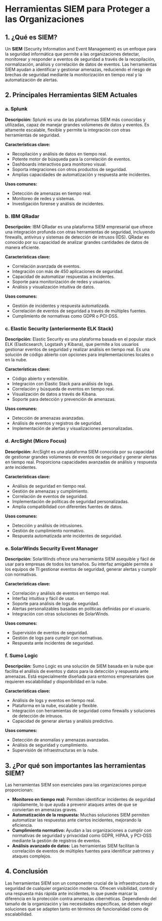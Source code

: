 
# **Herramientas SIEM para Proteger a las Organizaciones**

## **1. ¿Qué es SIEM?**

Un **SIEM** (Security Information and Event Management) es un enfoque para la seguridad informática que permite a las organizaciones detectar, monitorear y responder a eventos de seguridad a través de la recopilación, normalización, análisis y correlación de datos de eventos. Las herramientas SIEM ayudan a identificar y gestionar amenazas, reduciendo el riesgo de brechas de seguridad mediante la monitorización en tiempo real y la automatización de alertas.

## **2. Principales Herramientas SIEM Actuales**

### **a. Splunk**
**Descripción:**
Splunk es una de las plataformas SIEM más conocidas y utilizadas, capaz de manejar grandes volúmenes de datos y eventos. Es altamente escalable, flexible y permite la integración con otras herramientas de seguridad.

**Características clave:**
- Recopilación y análisis de datos en tiempo real.
- Potente motor de búsqueda para la correlación de eventos.
- Dashboards interactivos para monitoreo visual.
- Soporta integraciones con otros productos de seguridad.
- Amplias capacidades de automatización y respuesta ante incidentes.

**Usos comunes:**
- Detección de amenazas en tiempo real.
- Monitoreo de redes y sistemas.
- Investigación forense y análisis de incidentes.

### **b. IBM QRadar**
**Descripción:**
IBM QRadar es una plataforma SIEM empresarial que ofrece una integración profunda con otras herramientas de seguridad, incluyendo firewalls, antivirus y sistemas de detección de intrusos (IDS). QRadar es conocido por su capacidad de analizar grandes cantidades de datos de manera eficiente.

**Características clave:**
- Correlación avanzada de eventos.
- Integración con más de 450 aplicaciones de seguridad.
- Capacidad de automatizar respuestas a incidentes.
- Soporte para monitorización de redes y usuarios.
- Análisis y visualización intuitiva de datos.

**Usos comunes:**
- Gestión de incidentes y respuesta automatizada.
- Correlación de eventos de seguridad a través de múltiples fuentes.
- Cumplimiento de normativas como GDPR o PCI-DSS.

### **c. Elastic Security (anteriormente ELK Stack)**
**Descripción:**
Elastic Security es una plataforma basada en el popular stack ELK (Elasticsearch, Logstash y Kibana), que permite a los usuarios gestionar eventos de seguridad y realizar análisis en tiempo real. Es una solución de código abierto con opciones para implementaciones locales o en la nube.

**Características clave:**
- Código abierto y extensible.
- Integración con Elastic Stack para análisis de logs.
- Correlación y búsqueda de eventos en tiempo real.
- Visualización de datos a través de Kibana.
- Soporte para detección y prevención de amenazas.

**Usos comunes:**
- Detección de amenazas avanzadas.
- Análisis de eventos y registros de seguridad.
- Implementación de alertas y visualizaciones personalizadas.

### **d. ArcSight (Micro Focus)**
**Descripción:**
ArcSight es una plataforma SIEM conocida por su capacidad de gestionar grandes volúmenes de eventos de seguridad y generar alertas en tiempo real. Proporciona capacidades avanzadas de análisis y respuesta ante incidentes.

**Características clave:**
- Análisis de seguridad en tiempo real.
- Gestión de amenazas y cumplimiento.
- Correlación de eventos de seguridad.
- Implementación de políticas de seguridad personalizadas.
- Amplia compatibilidad con diferentes fuentes de datos.

**Usos comunes:**
- Detección y análisis de intrusiones.
- Gestión de cumplimiento normativo.
- Respuesta automatizada ante incidentes de seguridad.

### **e. SolarWinds Security Event Manager**
**Descripción:**
SolarWinds ofrece una herramienta SIEM asequible y fácil de usar para empresas de todos los tamaños. Su interfaz amigable permite a los equipos de TI gestionar eventos de seguridad, generar alertas y cumplir con normativas.

**Características clave:**
- Correlación y análisis de eventos en tiempo real.
- Interfaz intuitiva y fácil de usar.
- Soporte para análisis de logs de seguridad.
- Alertas personalizables basadas en políticas definidas por el usuario.
- Integración con otras soluciones de SolarWinds.

**Usos comunes:**
- Supervisión de eventos de seguridad.
- Gestión de logs para cumplir con normativas.
- Respuesta ante incidentes de seguridad.

### **f. Sumo Logic**
**Descripción:**
Sumo Logic es una solución de SIEM basada en la nube que facilita el análisis de eventos y datos para la detección y respuesta ante amenazas. Está especialmente diseñada para entornos empresariales que requieren escalabilidad y disponibilidad en la nube.

**Características clave:**
- Análisis de logs y eventos en tiempo real.
- Plataforma en la nube, escalable y flexible.
- Integración con herramientas de seguridad como firewalls y soluciones de detección de intrusos.
- Capacidad de generar alertas y análisis predictivo.

**Usos comunes:**
- Detección de anomalías y amenazas avanzadas.
- Análisis de seguridad y cumplimiento.
- Supervisión de infraestructuras en la nube.

## **3. ¿Por qué son importantes las herramientas SIEM?**

Las herramientas SIEM son esenciales para las organizaciones porque proporcionan:
- **Monitoreo en tiempo real:** Permiten identificar incidentes de seguridad rápidamente, lo que ayuda a prevenir ataques antes de que se conviertan en amenazas graves.
- **Automatización de la respuesta:** Muchas soluciones SIEM permiten automatizar las respuestas ante ciertos incidentes, mejorando la eficiencia.
- **Cumplimiento normativo:** Ayudan a las organizaciones a cumplir con normativas de seguridad y privacidad como GDPR, HIPAA, y PCI-DSS mediante la gestión de registros de eventos.
- **Análisis avanzado de datos:** Las herramientas SIEM facilitan la correlación de eventos de múltiples fuentes para identificar patrones y ataques complejos.

## **4. Conclusión**

Las herramientas SIEM son un componente crucial de la infraestructura de seguridad de cualquier organización moderna. Ofrecen visibilidad, control y una respuesta más rápida ante incidentes, lo que puede marcar la diferencia en la protección contra amenazas cibernéticas. Dependiendo del tamaño de la organización y las necesidades específicas, se deben elegir soluciones que se adapten tanto en términos de funcionalidad como de escalabilidad.
